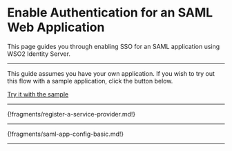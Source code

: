 # Enable Authentication for an SAML Web Application

This page guides you through enabling SSO for an SAML application using WSO2 Identity Server.

---

This guide assumes you have your own application. If you wish to try out this flow with a sample application, click the button below. 

<a class="samplebtn_a" href="../../../quick-starts/sso-for-saml-apps" rel="nofollow noopener">Try it with the sample</a>

----

{!fragments/register-a-service-provider.md!}

----

{!fragments/saml-app-config-basic.md!}

----